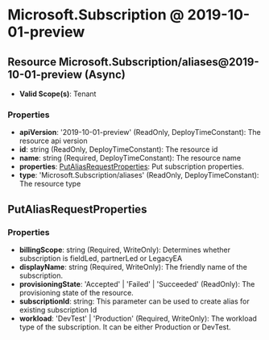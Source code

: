 # Microsoft.Subscription @ 2019-10-01-preview

## Resource Microsoft.Subscription/aliases@2019-10-01-preview (Async)
* **Valid Scope(s)**: Tenant
### Properties
* **apiVersion**: '2019-10-01-preview' (ReadOnly, DeployTimeConstant): The resource api version
* **id**: string (ReadOnly, DeployTimeConstant): The resource id
* **name**: string (Required, DeployTimeConstant): The resource name
* **properties**: [PutAliasRequestProperties](#putaliasrequestproperties): Put subscription properties.
* **type**: 'Microsoft.Subscription/aliases' (ReadOnly, DeployTimeConstant): The resource type

## PutAliasRequestProperties
### Properties
* **billingScope**: string (Required, WriteOnly): Determines whether subscription is fieldLed, partnerLed or LegacyEA
* **displayName**: string (Required, WriteOnly): The friendly name of the subscription.
* **provisioningState**: 'Accepted' | 'Failed' | 'Succeeded' (ReadOnly): The provisioning state of the resource.
* **subscriptionId**: string: This parameter can be used to create alias for existing subscription Id
* **workload**: 'DevTest' | 'Production' (Required, WriteOnly): The workload type of the subscription. It can be either Production or DevTest.

